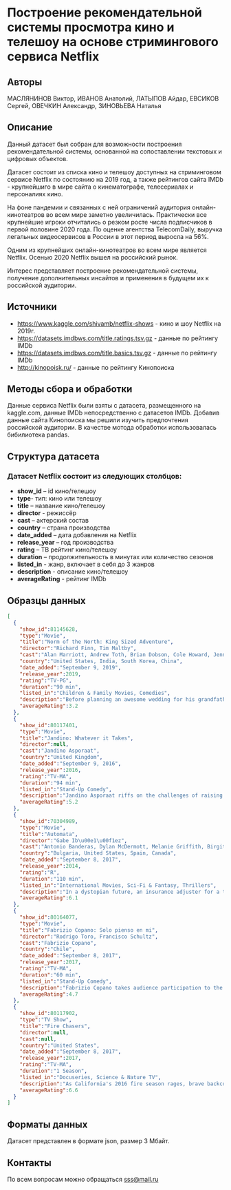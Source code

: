 # Построение рекомендательной системы просмотра кино и телешоу на основе стримингового сервиса Netflix

## Авторы
МАСЛЯНИНОВ Виктор, ИВАНОВ Анатолий, ЛАТЫПОВ Айдар, ЕВСИКОВ Сергей, ОВЕЧКИН Александр, ЗИНОВЬЕВА Наталья

## Описание

Данный датасет был собран для возможности построения рекомендательной системы, основанной на сопоставлении текстовых и цифровых объектов.

Датасет состоит из списка кино и телешоу доступных на стриминговом сервисе Netflix по состоянию на 2019 год, а также рейтингов сайта IMDb - крупнейшиго в мире сайта о кинематографе, телесериалах и персоналиях кино.

На фоне пандемии и связанных с ней ограничений аудитория онлайн-кинотеатров во всем мире заметно увеличилась. Практически все крупнейшие игроки отчитались о резком росте числа подписчиков в первой половине 2020 года. По оценке агентства TelecomDaily, выручка легальных видеосервисов в России в этот период выросла на 56%.

Одним из крупнейших онлайн-кинотеатров во всем мире является Netflix. Осенью 2020 Netflix вышел на российский рынок. 

Интерес представляет построение рекомендательной системы,  получение дополнительных инсайтов и применения в будущем их к российской аудитории.


## Источники
- https://www.kaggle.com/shivamb/netflix-shows - кино и шоу Netflix на 2019г.
- https://datasets.imdbws.com/title.ratings.tsv.gz - данные по рейтингу IMDb
- https://datasets.imdbws.com/title.basics.tsv.gz - данные по рейтингу IMDb
- http://kinopoisk.ru/ - данные по рейтингу Кинопоиска

## Методы сбора и обработки
Данные сервиса Netflix были взяты с датасета, размещенного на kaggle.com, данные IMDb непосредственно с датасетов IMDb. Добавив данные сайта Кинопоиска мы решили изучить предпочтения российской аудитории. В качестве мотода обработки использовалась бибилиотека pandas.

## Структура датасета
### Датасет Netflix состоит из следующих столбцов:
- **show_id** – id кино/телешоу
- **type**- тип: кино или телешоу
- **title** – название кино/телешоу
- **director** - режиссёр
- **cast** – актерский состав
- **country** – страна производства
- **date_added** – дата добавления на Netflix
- **release_year** – год производства
- **rating** – ТВ рейтинг кино/телешоу
- **duration** – продолжительность в минутах или количество сезонов
- **listed_in** - жанр, включает в себя до 3 жанров
- **description** - описание кино/телешоу
- **averageRating** - рейтинг IMDb

## Образцы данных
```json
[
  {
    "show_id":81145628,
    "type":"Movie",
    "title":"Norm of the North: King Sized Adventure",
    "director":"Richard Finn, Tim Maltby",
    "cast":"Alan Marriott, Andrew Toth, Brian Dobson, Cole Howard, Jennifer Cameron, Jonathan Holmes, Lee Tockar, Lisa Durupt, Maya Kay, Michael Dobson",
    "country":"United States, India, South Korea, China",
    "date_added":"September 9, 2019",
    "release_year":2019,
    "rating":"TV-PG",
    "duration":"90 min",
    "listed_in":"Children & Family Movies, Comedies",
    "description":"Before planning an awesome wedding for his grandfather, a polar bear king must take back a stolen artifact from an evil archaeologist first.",
    "averageRating":3.2
  },
  {
    "show_id":80117401,
    "type":"Movie",
    "title":"Jandino: Whatever it Takes",
    "director":null,
    "cast":"Jandino Asporaat",
    "country":"United Kingdom",
    "date_added":"September 9, 2016",
    "release_year":2016,
    "rating":"TV-MA",
    "duration":"94 min",
    "listed_in":"Stand-Up Comedy",
    "description":"Jandino Asporaat riffs on the challenges of raising kids and serenades the audience with a rousing rendition of \"Sex on Fire\" in his comedy show.",
    "averageRating":5.2
  },
  {
    "show_id":70304989,
    "type":"Movie",
    "title":"Automata",
    "director":"Gabe Ib\u00e1\u00f1ez",
    "cast":"Antonio Banderas, Dylan McDermott, Melanie Griffith, Birgitte Hjort S\u00f8rensen, Robert Forster, Christa Campbell, Tim McInnerny, Andy Nyman, David Ryall",
    "country":"Bulgaria, United States, Spain, Canada",
    "date_added":"September 8, 2017",
    "release_year":2014,
    "rating":"R",
    "duration":"110 min",
    "listed_in":"International Movies, Sci-Fi & Fantasy, Thrillers",
    "description":"In a dystopian future, an insurance adjuster for a tech company investigates a robot killed for violating protocol and discovers a global conspiracy.",
    "averageRating":6.1
  },
  {
    "show_id":80164077,
    "type":"Movie",
    "title":"Fabrizio Copano: Solo pienso en mi",
    "director":"Rodrigo Toro, Francisco Schultz",
    "cast":"Fabrizio Copano",
    "country":"Chile",
    "date_added":"September 8, 2017",
    "release_year":2017,
    "rating":"TV-MA",
    "duration":"60 min",
    "listed_in":"Stand-Up Comedy",
    "description":"Fabrizio Copano takes audience participation to the next level in this stand-up set while reflecting on sperm banks, family WhatsApp groups and more.",
    "averageRating":4.7
  },
  {
    "show_id":80117902,
    "type":"TV Show",
    "title":"Fire Chasers",
    "director":null,
    "cast":null,
    "country":"United States",
    "date_added":"September 8, 2017",
    "release_year":2017,
    "rating":"TV-MA",
    "duration":"1 Season",
    "listed_in":"Docuseries, Science & Nature TV",
    "description":"As California's 2016 fire season rages, brave backcountry firefighters race to put out the flames, protect homes and save lives in this docuseries.",
    "averageRating":6.6
  }
]
```
## Форматы данных
Датасет представлен в формате json, размер 3 Мбайт.

## Контакты
По всем вопросам можно обращаться sss@mail.ru
